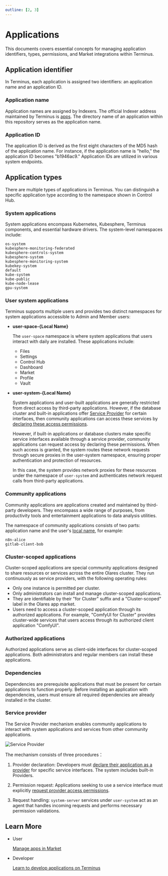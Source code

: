 ```yaml
---
outline: [2, 3]
---
```


# Applications
 
This documents covers essential concepts for managing application identifiers, types, permissions, and Market integrations within Terminus. 

## Application identifier

In Terminus, each application is assigned two identifiers: an application name and an application ID.

### Application name

Application names are assigned by Indexers. The official Indexer address maintained by Terminus is [apps](https://github.com/beclab/apps). The directory name of an application within this repository serves as the application name.

### Application ID

The application ID is derived as the first eight characters of the MD5 hash of the application name. For instance, if the application name is "hello," the application ID becomes "b1946ac9." Application IDs are utilized in various system endpoints.

## Application types

There are multiple types of applications in Terminus. You can distinguish a specific application type according to the namespace shown in Control Hub.

### System applications

System applications encompass Kubernetes, Kubesphere, Terminus components, and essential hardware drivers. The system-level namespaces include:

```
os-system
kubesphere-monitoring-federated
kubesphere-controls-system
kubesphere-system
kubesphere-monitoring-system
kubekey-system
default
kube-system
kube-public
kube-node-lease
gpu-system
```

### User system applications

Terminus supports multiple users and provides two distinct namespaces for system applications accessible to Admin and Member users:

- **user-space-{Local Name}**

    The `user-space` namespace is where system applications that users interact with daily are installed. These applications include:
    - Files
    - Settings 
    - Control Hub
    - Dashboard
    - Market
    - Profile 
    - Vault

- **user-system-{Local Name}**

  System applications and user-built applications are generally restricted from direct access by third-party applications. However, if the database cluster and built-in applications offer [Service Provider](../../developer/develop/advanced/provider.md) for certain interfaces, then community applications can access these services by [declaring these access permissions](../../developer/develop/package/manifest.md#sysdata).
  
   However, if built-in applications or database clusters make specific service interfaces available through a service provider, community applications can request access by declaring these permissions. When such access is granted, the system routes these network requests through secure proxies in the user-system namespace, ensuring proper authentication and protection of resources.
  
  In this case, the system provides network proxies for these resources under the namespace of `user-system` and authenticates network request calls from third-party applications.

### Community applications

Community applications are applications created and maintained by third-party developers. They encompass a wide range of purposes, from productivity tools and entertainment applications to data analysis utilities.

The namespace of community applications consists of two parts: application name and the user's [local name](olares-id.md#what-is-an-olares-id), for example:

```
n8n-alice
gitlab-client-bob
```

### Cluster-scoped applications

Cluster-scoped applications are special community applications designed to share resources or services across the entire Olares cluster. They run continuously as service providers, with the following operating rules:

- Only one instance is permitted per cluster.
- Only administrators can install and manage cluster-scoped applications.
- They are identifiable by their "for Cluster" suffix and a "Cluster-scoped" label in the Olares app market. 
- Users need to access a cluster-scoped application through its authorized applications. For example, "ComfyUI for Cluster" provides cluster-wide services that users access through its authorized client application "ComfyUI".

### Authorized applications
Authorized applications serve as client-side interfaces for cluster-scoped applications. Both administrators and regular members can install these applications.

### Dependencies
Dependencies are prerequisite applications that must be present for certain applications to function properly. Before installing an application with dependencies, users must ensure all required dependencies are already installed in the cluster.

### Service provider

The Service Provider mechanism enables community applications to interact with system applications and services from other community applications.

![Service Provider](/images/overview/terminus/image3.jpeg)

The mechanism consists of three procedures：

1. Provider declaration: Developers must [declare their application as a provider](../../developer/develop/advanced/provider#define-provider) for specific service interfaces.
  The system includes built-in Providers.

2. Permission request: Applications seeking to use a service interface must explicitly [request provider access permissions](../../developer/develop/advanced/provider#request-permission-to-call-provider). 

3. Request handling: `system-server` services under `user-system` act as an agent that handles incoming requests and performs necessary permission validations.


## Learn More

- User

  [Manage apps in Market](../tasks/install-uninstall-update.md)<br>

- Developer

  [Learn to develop applications on Terminus](../../developer/develop/index.md)<br>
